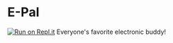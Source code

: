 # E-Pal
[![Run on Repl.it](https://repl.it/badge/github/thehiddenmonkey/E-Pal)](https://repl.it/github/thehiddenmonkey/E-Pal)
Everyone's favorite electronic buddy!
